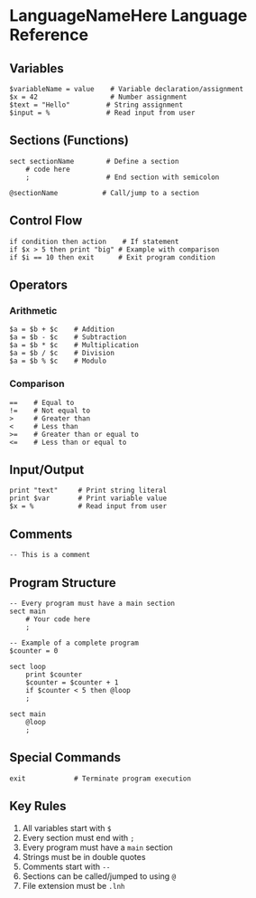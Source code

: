 # LanguageNameHere Language Reference

## Variables
```
$variableName = value    # Variable declaration/assignment
$x = 42                  # Number assignment
$text = "Hello"         # String assignment
$input = %              # Read input from user
```

## Sections (Functions)
```
sect sectionName        # Define a section
    # code here
    ;                   # End section with semicolon

@sectionName           # Call/jump to a section
```

## Control Flow
```
if condition then action    # If statement
if $x > 5 then print "big" # Example with comparison
if $i == 10 then exit      # Exit program condition
```

## Operators
### Arithmetic
```
$a = $b + $c    # Addition
$a = $b - $c    # Subtraction
$a = $b * $c    # Multiplication
$a = $b / $c    # Division
$a = $b % $c    # Modulo
```

### Comparison
```
==    # Equal to
!=    # Not equal to
>     # Greater than
<     # Less than
>=    # Greater than or equal to
<=    # Less than or equal to
```

## Input/Output
```
print "text"     # Print string literal
print $var       # Print variable value
$x = %           # Read input from user
```

## Comments
```
-- This is a comment
```

## Program Structure
```
-- Every program must have a main section
sect main
    # Your code here
    ;

-- Example of a complete program
$counter = 0

sect loop
    print $counter
    $counter = $counter + 1
    if $counter < 5 then @loop
    ;

sect main
    @loop
    ;
```

## Special Commands
```
exit            # Terminate program execution
```

## Key Rules
1. All variables start with `$`
2. Every section must end with `;`
3. Every program must have a `main` section
4. Strings must be in double quotes
5. Comments start with `--`
6. Sections can be called/jumped to using `@`
7. File extension must be `.lnh`
